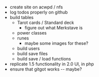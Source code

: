 * create site on acwpd / nfs 
* log todos properly on github
* build tables
  * Tarot cards / Standard deck
    * figure out what Merkstave is
  * power classes
  * runes
    * maybe some images for these?
  * build users
  * build save files
  * build save / load functions
* replicate 1.5 functionality in 2.0 UI, in php 
* ensure that gitgot works -- maybe?
